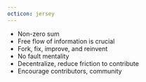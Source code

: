 ```yaml
---
octicon: jersey
---
```


* Non-zero sum
* Free flow of information is crucial
* Fork, fix, improve, and reinvent
* No fault mentality
* Decentralize, reduce friction to contribute
* Encourage contributors, community